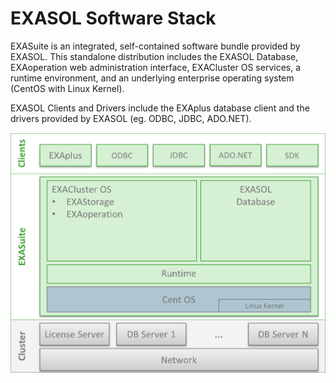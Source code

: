 # EXASOL Software Stack 
EXASuite is an integrated, self-contained software bundle provided by EXASOL. This standalone distribution includes the EXASOL Database, EXAoperation web administration interface, EXACluster OS services, a runtime environment, and an underlying enterprise operating system (CentOS with Linux Kernel).

EXASOL Clients and Drivers include the EXAplus database client and the drivers provided by EXASOL (eg. ODBC, JDBC, ADO.NET).

![](images/EXASOL.png)

